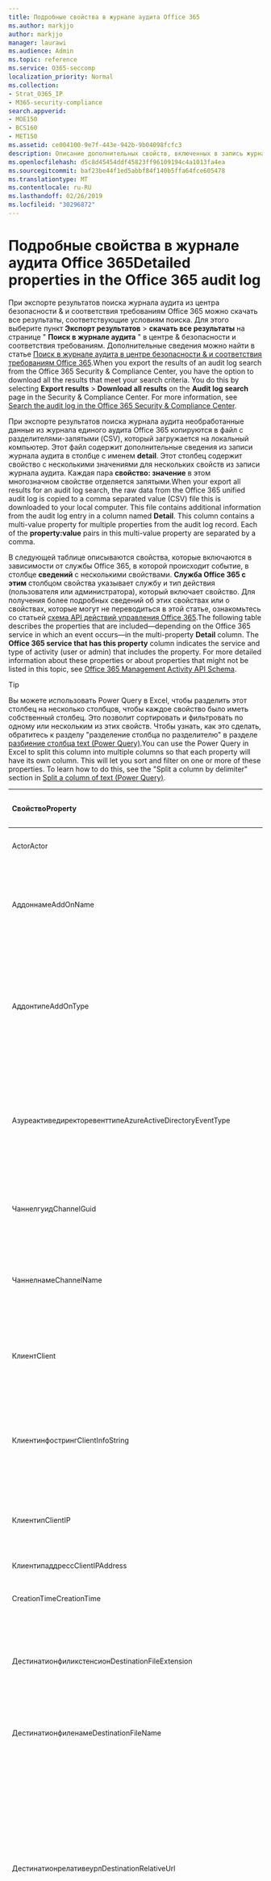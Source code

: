 ```yaml
---
title: Подробные свойства в журнале аудита Office 365
ms.author: markjjo
author: markjjo
manager: laurawi
ms.audience: Admin
ms.topic: reference
ms.service: O365-seccomp
localization_priority: Normal
ms.collection:
- Strat_O365_IP
- M365-security-compliance
search.appverid:
- MOE150
- BCS160
- MET150
ms.assetid: ce004100-9e7f-443e-942b-9b04098fcfc3
description: Описание дополнительных свойств, включенных в запись журнала аудита Office 365.
ms.openlocfilehash: d5c8d45454ddf45823ff96109194c4a1013fa4ea
ms.sourcegitcommit: baf23be44f1ed5abbf84f140b5ffa64fce605478
ms.translationtype: MT
ms.contentlocale: ru-RU
ms.lasthandoff: 02/26/2019
ms.locfileid: "30296872"
---
```

# <a name="detailed-properties-in-the-office-365-audit-log"></a><span data-ttu-id="ae679-103">Подробные свойства в журнале аудита Office 365</span><span class="sxs-lookup"><span data-stu-id="ae679-103">Detailed properties in the Office 365 audit log</span></span>

<span data-ttu-id="ae679-p101">При экспорте результатов поиска журнала аудита из центра безопасности &amp; и соответствия требованиям Office 365 можно скачать все результаты, соответствующие условиям поиска. Для этого выберите пункт **Экспорт результатов** \> **скачать все результаты** на странице " **Поиск в журнале аудита** " в центре &amp; безопасности и соответствия требованиям. Дополнительные сведения можно найти в статье [Поиск в журнале аудита в центре безопасности &amp; и соответствия требованиям Office 365](search-the-audit-log-in-security-and-compliance.md).</span><span class="sxs-lookup"><span data-stu-id="ae679-p101">When you export the results of an audit log search from the Office 365 Security &amp; Compliance Center, you have the option to download all the results that meet your search criteria. You do this by selecting **Export results** \> **Download all results** on the **Audit log search** page in the Security &amp; Compliance Center. For more information, see [Search the audit log in the Office 365 Security &amp; Compliance Center](search-the-audit-log-in-security-and-compliance.md).</span></span>
  
 <span data-ttu-id="ae679-p102">При экспорте результатов поиска журнала аудита необработанные данные из журнала единого аудита Office 365 копируются в файл с разделителями-запятыми (CSV), который загружается на локальный компьютер. Этот файл содержит дополнительные сведения из записи журнала аудита в столбце с именем **detail**. Этот столбец содержит свойство с несколькими значениями для нескольких свойств из записи журнала аудита. Каждая пара **свойство: значение** в этом многозначном свойстве отделяется запятыми.</span><span class="sxs-lookup"><span data-stu-id="ae679-p102">When your export all results for an audit log search, the raw data from the Office 365 unified audit log is copied to a comma separated value (CSV) file this is downloaded to your local computer. This file contains additional information from the audit log entry in a column named **Detail**. This column contains a multi-value property for multiple properties from the audit log record. Each of the **property:value** pairs in this multi-value property are separated by a comma.</span></span> 
  
<span data-ttu-id="ae679-p103">В следующей таблице описываются свойства, которые включаются в зависимости от службы Office 365, в которой происходит событие, в столбце **сведений** с несколькими свойствами. **Служба Office 365 с этим** столбцом свойства указывает службу и тип действия (пользователя или администратора), который включает свойство. Для получения более подробных сведений об этих свойствах или о свойствах, которые могут не переводиться в этой статье, ознакомьтесь со статьей [схема API действий управления Office 365](https://go.microsoft.com/fwlink/p/?LinkId=717993).</span><span class="sxs-lookup"><span data-stu-id="ae679-p103">The following table describes the properties that are included—depending on the Office 365 service in which an event occurs—in the multi-property **Detail** column. The **Office 365 service that has this property** column indicates the service and type of activity (user or admin) that includes the property. For more detailed information about these properties or about properties that might not be listed in this topic, see [Office 365 Management Activity API Schema](https://go.microsoft.com/fwlink/p/?LinkId=717993).</span></span>
  
> [!TIP]
> <span data-ttu-id="ae679-p104">Вы можете использовать Power Query в Excel, чтобы разделить этот столбец на несколько столбцов, чтобы каждое свойство было иметь собственный столбец. Это позволит сортировать и фильтровать по одному или нескольким из этих свойств. Чтобы узнать, как это сделать, обратитесь к разделу "разделение столбца по разделителю" в разделе [разбиение столбца text (Power Query)](https://support.office.com/article/5282d425-6dd0-46ca-95bf-8e0da9539662).</span><span class="sxs-lookup"><span data-stu-id="ae679-p104">You can use the Power Query in Excel to split this column into multiple columns so that each property will have its own column. This will let you sort and filter on one or more of these properties. To learn how to do this, see the "Split a column by delimiter" section in [Split a column of text (Power Query)](https://support.office.com/article/5282d425-6dd0-46ca-95bf-8e0da9539662).</span></span> 
  
|<span data-ttu-id="ae679-117">**Свойство**</span><span class="sxs-lookup"><span data-stu-id="ae679-117">**Property**</span></span>|<span data-ttu-id="ae679-118">**Описание**</span><span class="sxs-lookup"><span data-stu-id="ae679-118">**Description**</span></span>|<span data-ttu-id="ae679-119">**Служба Office 365 с этим свойством**</span><span class="sxs-lookup"><span data-stu-id="ae679-119">**Office 365 service that has this property**</span></span>|
|:-----|:-----|:-----|
|<span data-ttu-id="ae679-120">Actor</span><span class="sxs-lookup"><span data-stu-id="ae679-120">Actor</span></span>  <br/> |<span data-ttu-id="ae679-121">Учетная запись пользователя или службы, которая выполнила действие.</span><span class="sxs-lookup"><span data-stu-id="ae679-121">The user or service account that performed the action.</span></span> |<span data-ttu-id="ae679-122">Azure Active Directory</span><span class="sxs-lookup"><span data-stu-id="ae679-122">Azure Active Directory</span></span>  <br/> |
|<span data-ttu-id="ae679-123">Аддоннаме</span><span class="sxs-lookup"><span data-stu-id="ae679-123">AddOnName</span></span>  <br/> |<span data-ttu-id="ae679-p105">Имя надстройки, которая была добавлена, удалена или обновлена в команде. Тип надстроек в Microsoft Teams — это Bot, соединитель или вкладка.</span><span class="sxs-lookup"><span data-stu-id="ae679-p105">The name of an add-on that was added, removed, or updated in a team. The type of add-ons in Microsoft Teams are a bot, a connector, or a tab.</span></span>  <br/> |<span data-ttu-id="ae679-126">Microsoft Teams</span><span class="sxs-lookup"><span data-stu-id="ae679-126">Microsoft Teams</span></span>  <br/> |
|<span data-ttu-id="ae679-127">Аддонтипе</span><span class="sxs-lookup"><span data-stu-id="ae679-127">AddOnType</span></span>  <br/> |<span data-ttu-id="ae679-p106">Тип надстройки, которая была добавлена, удалена или обновлена в команде. Следующие значения указывают тип надстройки.</span><span class="sxs-lookup"><span data-stu-id="ae679-p106">The type of an add-on that was added, removed, or updated in a team. The following values indicate the type of add-on.  </span></span><br/> <span data-ttu-id="ae679-130">**1** — указывает на Bot.</span><span class="sxs-lookup"><span data-stu-id="ae679-130">**1** - Indicates a bot.</span></span><br/> <span data-ttu-id="ae679-131">**2** — указывает на соединитель.</span><span class="sxs-lookup"><span data-stu-id="ae679-131">**2** - Indicates a connector.</span></span><br/> <span data-ttu-id="ae679-132">**3** — указывает на вкладку.</span><span class="sxs-lookup"><span data-stu-id="ae679-132">**3** - Indicates a tab.</span></span> |<span data-ttu-id="ae679-133">Microsoft Teams</span><span class="sxs-lookup"><span data-stu-id="ae679-133">Microsoft Teams</span></span>  <br/> |
|<span data-ttu-id="ae679-134">Азуреактиведиректоревенттипе</span><span class="sxs-lookup"><span data-stu-id="ae679-134">AzureActiveDirectoryEventType</span></span>  <br/> |<span data-ttu-id="ae679-p107">Тип события Azure Active Directory. Следующие значения указывают тип события.</span><span class="sxs-lookup"><span data-stu-id="ae679-p107">The type of Azure Active Directory event. The following values indicate the type of event.  </span></span><br/> <span data-ttu-id="ae679-137">**0** — указывает на событие входа в учетную запись.</span><span class="sxs-lookup"><span data-stu-id="ae679-137">**0** - Indicates an account login event.</span></span><br/> <span data-ttu-id="ae679-138">**1** — указывает на событие безопасности приложения Azure.</span><span class="sxs-lookup"><span data-stu-id="ae679-138">**1** - Indicates an Azure application security event.</span></span> |<span data-ttu-id="ae679-139">Azure Active Directory</span><span class="sxs-lookup"><span data-stu-id="ae679-139">Azure Active Directory</span></span>  <br/> |
|<span data-ttu-id="ae679-140">Чаннелгуид</span><span class="sxs-lookup"><span data-stu-id="ae679-140">ChannelGuid</span></span>  <br/> |<span data-ttu-id="ae679-p108">Идентификатор канала Microsoft Teams. Команда, в которой находится канал, определена свойствами **теамнаме** и **теамгуид** .</span><span class="sxs-lookup"><span data-stu-id="ae679-p108">The ID of a Microsoft Teams channel. The team that the channel is located in is identified by the **TeamName** and **TeamGuid** properties.  </span></span><br/> |<span data-ttu-id="ae679-143">Microsoft Teams</span><span class="sxs-lookup"><span data-stu-id="ae679-143">Microsoft Teams</span></span>  <br/> |
|<span data-ttu-id="ae679-144">Чаннелнаме</span><span class="sxs-lookup"><span data-stu-id="ae679-144">ChannelName</span></span>  <br/> |<span data-ttu-id="ae679-p109">Имя канала Microsoft Teams. Команда, в которой находится канал, определена свойствами **теамнаме** и **теамгуид** .</span><span class="sxs-lookup"><span data-stu-id="ae679-p109">The name of a Microsoft Teams channel. The team that the channel is located in is identified by the **TeamName** and **TeamGuid** properties.  </span></span><br/> |<span data-ttu-id="ae679-147">Microsoft Teams</span><span class="sxs-lookup"><span data-stu-id="ae679-147">Microsoft Teams</span></span>  <br/> |
|<span data-ttu-id="ae679-148">Клиент</span><span class="sxs-lookup"><span data-stu-id="ae679-148">Client</span></span>  <br/> |<span data-ttu-id="ae679-149">Клиентское устройство, ОС устройства и браузер устройства, используемый для события входа (например, Nokia Lumia 920; Windows Phone 8; IE Mobile 11).</span><span class="sxs-lookup"><span data-stu-id="ae679-149">The client device, the device OS, and the device browser used for the login event (for example, Nokia Lumia 920; Windows Phone 8; IE Mobile 11).</span></span>  <br/> |<span data-ttu-id="ae679-150">Azure Active Directory</span><span class="sxs-lookup"><span data-stu-id="ae679-150">Azure Active Directory</span></span>  <br/> |
|<span data-ttu-id="ae679-151">Клиентинфостринг</span><span class="sxs-lookup"><span data-stu-id="ae679-151">ClientInfoString</span></span>  <br/> |<span data-ttu-id="ae679-152">Сведения о почтовом клиенте, который использовался для выполнения операции (например, версия браузера, версия Outlook и сведения о мобильном устройстве)</span><span class="sxs-lookup"><span data-stu-id="ae679-152">Information about the email client that was used to perform the operation, such as a browser version, Outlook version, and mobile device information</span></span>  <br/> |<span data-ttu-id="ae679-153">Exchange (действие почтового ящика)</span><span class="sxs-lookup"><span data-stu-id="ae679-153">Exchange (mailbox activity)</span></span>  <br/> |
|<span data-ttu-id="ae679-154">Клиентип</span><span class="sxs-lookup"><span data-stu-id="ae679-154">ClientIP</span></span>  <br/> |<span data-ttu-id="ae679-p110">IP-адрес устройства, которое использовалось при регистрации действия. IP-адрес отображается в формате адреса IPv4 или IPv6.</span><span class="sxs-lookup"><span data-stu-id="ae679-p110">The IP address of the device that was used when the activity was logged. The IP address is displayed in either an IPv4 or IPv6 address format.</span></span>  <br/> |<span data-ttu-id="ae679-157">Exchange и Azure Active Directory</span><span class="sxs-lookup"><span data-stu-id="ae679-157">Exchange and Azure Active Directory</span></span>  <br/> |
|<span data-ttu-id="ae679-158">Клиентипаддресс</span><span class="sxs-lookup"><span data-stu-id="ae679-158">ClientIPAddress</span></span>  <br/> |<span data-ttu-id="ae679-159">То же, что и Клиентип.</span><span class="sxs-lookup"><span data-stu-id="ae679-159">Same as ClientIP.</span></span>  <br/> |<span data-ttu-id="ae679-160">SharePoint;</span><span class="sxs-lookup"><span data-stu-id="ae679-160">SharePoint</span></span>  <br/> |
|<span data-ttu-id="ae679-161">CreationTime</span><span class="sxs-lookup"><span data-stu-id="ae679-161">CreationTime</span></span>  <br/> |<span data-ttu-id="ae679-162">Дата и время, когда пользователь выполнил действие, в формате UTC.</span><span class="sxs-lookup"><span data-stu-id="ae679-162">The date and time in Coordinated Universal Time (UTC) when the user performed the activity.</span></span>  <br/> |<span data-ttu-id="ae679-163">Все</span><span class="sxs-lookup"><span data-stu-id="ae679-163">All</span></span>  <br/> |
|<span data-ttu-id="ae679-164">Дестинатионфиликстенсион</span><span class="sxs-lookup"><span data-stu-id="ae679-164">DestinationFileExtension</span></span>  <br/> |<span data-ttu-id="ae679-p111">Расширение файла, который копируется или перемещается. Это свойство отображается только для действий пользователя Филекопиед и Филемовед.</span><span class="sxs-lookup"><span data-stu-id="ae679-p111">The file extension of a file that is copied or moved. This property is displayed only for the FileCopied and FileMoved user activities.</span></span>  <br/> |<span data-ttu-id="ae679-167">SharePoint;</span><span class="sxs-lookup"><span data-stu-id="ae679-167">SharePoint</span></span>  <br/> |
|<span data-ttu-id="ae679-168">Дестинатионфиленаме</span><span class="sxs-lookup"><span data-stu-id="ae679-168">DestinationFileName</span></span>  <br/> |<span data-ttu-id="ae679-p112">Имя файла копируется или перемещается. Это свойство отображается только для действий Филекопиед и Филемовед.</span><span class="sxs-lookup"><span data-stu-id="ae679-p112">The name of the file is copied or moved. This property is displayed only for the FileCopied and FileMoved actions.</span></span>  <br/> |<span data-ttu-id="ae679-171">SharePoint;</span><span class="sxs-lookup"><span data-stu-id="ae679-171">SharePoint</span></span>  <br/> |
|<span data-ttu-id="ae679-172">Дестинатионрелативеурл</span><span class="sxs-lookup"><span data-stu-id="ae679-172">DestinationRelativeUrl</span></span>  <br/> |<span data-ttu-id="ae679-p113">URL-адрес папки назначения, в которую копируется или перемещается файл. Сочетание значений для свойств **SiteUrl**, **дестинатионрелативеурл**и **Дестинатионфиленаме** совпадает со значением свойства **ObjectID** , которое представляет собой полный путь к файлу, который был скопирован. Это свойство отображается только для действий пользователя Филекопиед и Филемовед.</span><span class="sxs-lookup"><span data-stu-id="ae679-p113">The URL of the destination folder where a file is copied or moved. The combination of the values for the **SiteURL**, the **DestinationRelativeURL**, and the **DestinationFileName** properties is the same as the value for the **ObjectID** property, which is the full path name for the file that was copied. This property is displayed only for the FileCopied and FileMoved user activities.  </span></span><br/> |<span data-ttu-id="ae679-176">SharePoint;</span><span class="sxs-lookup"><span data-stu-id="ae679-176">SharePoint</span></span>  <br/> |
|<span data-ttu-id="ae679-177">EventSource</span><span class="sxs-lookup"><span data-stu-id="ae679-177">EventSource</span></span>  <br/> |<span data-ttu-id="ae679-p114">Указывает, что в SharePoint возникло событие. Возможные значения: **SharePoint** и **ObjectModel**.</span><span class="sxs-lookup"><span data-stu-id="ae679-p114">Identifies that an event occurred in SharePoint. Possible values are **SharePoint** and **ObjectModel**.  </span></span><br/> |<span data-ttu-id="ae679-180">SharePoint;</span><span class="sxs-lookup"><span data-stu-id="ae679-180">SharePoint</span></span>  <br/> |
|<span data-ttu-id="ae679-181">ExternalAccess</span><span class="sxs-lookup"><span data-stu-id="ae679-181">ExternalAccess</span></span>  <br/> |<span data-ttu-id="ae679-p115">Для действий администратора Exchange указывает, был ли командлет запущен пользователем в Организации, сотрудником центра обработки данных Майкрософт или учетной записью службы центра обработки данных или полномочным администратором. Значение **false** указывает на то, что командлет был запущен пользователем в Организации. Значение **true** указывает, что командлет был запущен персоналом центра обработки данных, учетной записью службы центра обработки данных или полномочным администратором.</span><span class="sxs-lookup"><span data-stu-id="ae679-p115">For Exchange admin activity, specifies whether the cmdlet was run by a user in your organization, by Microsoft datacenter personnel or a datacenter service account, or by a delegated administrator. The value **False** indicates that the cmdlet was run by someone in your organization. The value **True** indicates that the cmdlet was run by datacenter personnel, a datacenter service account, or a delegated administrator.  </span></span><br/> <span data-ttu-id="ae679-185">Для действия почтовых ящиков Exchange указывает, был ли доступ к почтовому ящику пользователю за пресроком вашей организации.</span><span class="sxs-lookup"><span data-stu-id="ae679-185">For Exchange mailbox activity, specifies whether a mailbox was accessed by a user outside your organization.</span></span>  <br/> |<span data-ttu-id="ae679-186">Exchange</span><span class="sxs-lookup"><span data-stu-id="ae679-186">Exchange</span></span>  <br/> |
|<span data-ttu-id="ae679-187">Екстендедпропертиес</span><span class="sxs-lookup"><span data-stu-id="ae679-187">ExtendedProperties</span></span>  <br/> |<span data-ttu-id="ae679-188">Расширенные свойства для события Azure Active Directory.</span><span class="sxs-lookup"><span data-stu-id="ae679-188">The extended properties for an the Azure Active Directory event.</span></span>  <br/> |<span data-ttu-id="ae679-189">Azure Active Directory</span><span class="sxs-lookup"><span data-stu-id="ae679-189">Azure Active Directory</span></span>  <br/> |
|<span data-ttu-id="ae679-190">ID</span><span class="sxs-lookup"><span data-stu-id="ae679-190">ID</span></span>  <br/> |<span data-ttu-id="ae679-p116">Идентификатор записи отчета. ИДЕНТИФИКАТОР уникально идентифицирует запись отчета.</span><span class="sxs-lookup"><span data-stu-id="ae679-p116">The ID of the report entry. The ID uniquely identifies the report entry.</span></span>  <br/> |<span data-ttu-id="ae679-193">Все</span><span class="sxs-lookup"><span data-stu-id="ae679-193">All</span></span>  <br/> |
|<span data-ttu-id="ae679-194">Интерналлогонтипе</span><span class="sxs-lookup"><span data-stu-id="ae679-194">InternalLogonType</span></span>  <br/> |<span data-ttu-id="ae679-195">ЗаРезервировано для внутреннего использования.</span><span class="sxs-lookup"><span data-stu-id="ae679-195">Reserved for internal use.</span></span>  <br/> |<span data-ttu-id="ae679-196">Exchange (действие почтового ящика)</span><span class="sxs-lookup"><span data-stu-id="ae679-196">Exchange (mailbox activity)</span></span>  <br/> |
|<span data-ttu-id="ae679-197">ItemType</span><span class="sxs-lookup"><span data-stu-id="ae679-197">ItemType</span></span>  <br/> |<span data-ttu-id="ae679-p117">Тип объекта, к которому осуществлялся доступ или который был изменен. Возможные значения: **файл**, **Папка**, **веб**, **сайт**, **клиент**и **DocumentLibrary**.</span><span class="sxs-lookup"><span data-stu-id="ae679-p117">The type of object that was accessed or modified. Possible values include **File**, **Folder**, **Web**, **Site**, **Tenant**, and **DocumentLibrary**.  </span></span><br/> |<span data-ttu-id="ae679-200">SharePoint;</span><span class="sxs-lookup"><span data-stu-id="ae679-200">SharePoint</span></span>  <br/> |
|<span data-ttu-id="ae679-201">Логинстатус</span><span class="sxs-lookup"><span data-stu-id="ae679-201">LoginStatus</span></span>  <br/> |<span data-ttu-id="ae679-202">Определяет ошибки входа в систему, которые могут быть выполнены.</span><span class="sxs-lookup"><span data-stu-id="ae679-202">Identifies login failures that might have occurred.</span></span>  <br/> |<span data-ttu-id="ae679-203">Azure Active Directory</span><span class="sxs-lookup"><span data-stu-id="ae679-203">Azure Active Directory</span></span>  <br/> |
|<span data-ttu-id="ae679-204">LogonType</span><span class="sxs-lookup"><span data-stu-id="ae679-204">LogonType</span></span>  <br/> |<span data-ttu-id="ae679-p118">Тип доступа к почтовому ящику. Следующие значения указывают тип пользователя, получившего доступ к почтовому ящику.</span><span class="sxs-lookup"><span data-stu-id="ae679-p118">The type of mailbox access. The following values indicate the type of user who accessed the mailbox.  </span></span><br/><br/> <span data-ttu-id="ae679-207">**0** — указывает на владельца почтового ящика.</span><span class="sxs-lookup"><span data-stu-id="ae679-207">**0** - Indicates a mailbox owner.</span></span><br/> <span data-ttu-id="ae679-208">**1** — указывает на администратора.</span><span class="sxs-lookup"><span data-stu-id="ae679-208">**1** - Indicates an administrator.</span></span><br/> <span data-ttu-id="ae679-209">**2** — указывает на делегат.</span><span class="sxs-lookup"><span data-stu-id="ae679-209">**2** - Indicates a delegate.</span></span> <br/><span data-ttu-id="ae679-210">**3** — указывает транспортную службу в центре обработки данных Майкрософт.</span><span class="sxs-lookup"><span data-stu-id="ae679-210">**3** - Indicates the transport service in the Microsoft datacenter.</span></span><br/> <span data-ttu-id="ae679-211">**4** — указывает учетную запись службы в центре обработки данных Майкрософт.</span><span class="sxs-lookup"><span data-stu-id="ae679-211">**4** - Indicates a   service account in the Microsoft datacenter.</span></span> <br/><span data-ttu-id="ae679-212">**6** указывает на делегированного администратора.</span><span class="sxs-lookup"><span data-stu-id="ae679-212">**6** - Indicates a delegated administrator.</span></span> |<span data-ttu-id="ae679-213">Exchange (действие почтового ящика)</span><span class="sxs-lookup"><span data-stu-id="ae679-213">Exchange (mailbox activity)</span></span>  <br/> |
|<span data-ttu-id="ae679-214">MailboxGuid</span><span class="sxs-lookup"><span data-stu-id="ae679-214">MailboxGuid</span></span>  <br/> |<span data-ttu-id="ae679-215">GUID почтового ящика Exchange, к которому осуществлялся доступ.</span><span class="sxs-lookup"><span data-stu-id="ae679-215">The Exchange GUID of the mailbox that was accessed.</span></span>  <br/> |<span data-ttu-id="ae679-216">Exchange (действие почтового ящика)</span><span class="sxs-lookup"><span data-stu-id="ae679-216">Exchange (mailbox activity)</span></span>  <br/> |
|<span data-ttu-id="ae679-217">Маилбоксовнерупн</span><span class="sxs-lookup"><span data-stu-id="ae679-217">MailboxOwnerUPN</span></span>  <br/> |<span data-ttu-id="ae679-218">Адрес электронной почты пользователя, который владеет почтовым ящиком, к которому осуществлялся доступ.</span><span class="sxs-lookup"><span data-stu-id="ae679-218">The email address of the person who owns the mailbox that was accessed.</span></span>  <br/> |<span data-ttu-id="ae679-219">Exchange (действие почтового ящика)</span><span class="sxs-lookup"><span data-stu-id="ae679-219">Exchange (mailbox activity)</span></span>  <br/> |
|<span data-ttu-id="ae679-220">Участники</span><span class="sxs-lookup"><span data-stu-id="ae679-220">Members</span></span>  <br/> |<span data-ttu-id="ae679-p119">Список пользователей, которые были добавлены в команду или удалены из нее. Следующие значения указывают тип роли, назначенный пользователю.</span><span class="sxs-lookup"><span data-stu-id="ae679-p119">Lists the users that have been added or removed from a team. The following values indicate the Role type assigned to the user.  </span></span><br/><br/> <span data-ttu-id="ae679-223">**1** — указывает на роль владельца.</span><span class="sxs-lookup"><span data-stu-id="ae679-223">**1** - Indicates  the Owner role.</span></span><br/> <span data-ttu-id="ae679-224">**2** — роль участника.</span><span class="sxs-lookup"><span data-stu-id="ae679-224">**2** - Indicates the Member role.</span></span><br/> <span data-ttu-id="ae679-225">**3** — указывает роль гостя.</span><span class="sxs-lookup"><span data-stu-id="ae679-225">**3** - Indicates the Guest role.</span></span> <br/><br/><span data-ttu-id="ae679-226">Свойство Members также включает имя Организации и адрес электронной почты участника.</span><span class="sxs-lookup"><span data-stu-id="ae679-226">The Members property also includes the name of your organization, and the member's email address.</span></span>  <br/> |<span data-ttu-id="ae679-227">Microsoft Teams</span><span class="sxs-lookup"><span data-stu-id="ae679-227">Microsoft Teams</span></span>  <br/> |
|<span data-ttu-id="ae679-228">ModifiedProperties (имя, NewValue, OldValue)</span><span class="sxs-lookup"><span data-stu-id="ae679-228">ModifiedProperties (Name, NewValue, OldValue)</span></span>  <br/> |<span data-ttu-id="ae679-p120">Свойство включается для событий администратора, например для добавления пользователя в качестве члена сайта или группы администраторов семейства веб-сайтов. Свойство включает имя измененного свойства (например, "Группа администраторов сайта") нового значения свойства Modified (например, пользователя, добавленного в качестве администратора сайта, а также предыдущее значение измененного объекта.</span><span class="sxs-lookup"><span data-stu-id="ae679-p120">The property is included for admin events, such as adding a user as a member of a site or a site collection admin group. The property includes the name of the property that was modified (for example, the Site Admin group) the new value of the modified property (such the user who was added as a site admin, and the previous value of the modified object.</span></span>  <br/> |<span data-ttu-id="ae679-231">Все (действия администратора)</span><span class="sxs-lookup"><span data-stu-id="ae679-231">All (admin activity)</span></span>  <br/> |
|<span data-ttu-id="ae679-232">ИД</span><span class="sxs-lookup"><span data-stu-id="ae679-232">ObjectID</span></span>  <br/> |<span data-ttu-id="ae679-233">Для ведения журнала аудита администратора Exchange имя объекта, измененного командлетом.</span><span class="sxs-lookup"><span data-stu-id="ae679-233">For Exchange admin audit logging, the name of the object that was modified by the cmdlet.</span></span>  <br/> <span data-ttu-id="ae679-234">Для действия SharePoint — полный URL-путь к файлу или папке, к которым обращается пользователь.</span><span class="sxs-lookup"><span data-stu-id="ae679-234">For SharePoint activity, the full URL path name of the file or folder accessed by a user.</span></span>  <br/> <span data-ttu-id="ae679-235">Для действия Azure AD введите имя учетной записи пользователя, которая была изменена.</span><span class="sxs-lookup"><span data-stu-id="ae679-235">For Azure AD activity, the name of the user account that was modified.</span></span>  <br/> |<span data-ttu-id="ae679-236">Все</span><span class="sxs-lookup"><span data-stu-id="ae679-236">All</span></span>  <br/> |
|<span data-ttu-id="ae679-237">Operation</span><span class="sxs-lookup"><span data-stu-id="ae679-237">Operation</span></span>  <br/> |<span data-ttu-id="ae679-p121">Имя действия пользователя или администратора. Значение этого свойства соответствует значению, выбранному в раскрывающемся списке " **действия** ". Если выбран параметр **Показать результаты для всех действий** , отчет будет включать записи для всех действий пользователя и администратора для всех служб. Описание операций и действий, регистрируемых в журнале аудита Office 365, приведено на вкладке "действия при **аудите** " в разделе [Поиск в журнале аудита в центре безопасности &amp; и соответствия требованиям Office 365](search-the-audit-log-in-security-and-compliance.md).</span><span class="sxs-lookup"><span data-stu-id="ae679-p121">The name of the user or admin activity. The value of this property corresponds to the value that was selected in the **Activities** drop down list. If **Show results for all activities** was selected, the report will included entries for all user and admin activities for all services. For a description of the operations/activities that are logged in the Office 365 audit log, see the **Audited activities** tab in [Search the audit log in the Office 365 Security &amp; Compliance Center](search-the-audit-log-in-security-and-compliance.md).  </span></span><br/> <span data-ttu-id="ae679-242">Для действий администратора Exchange это свойство определяет имя выполняемого командлета.</span><span class="sxs-lookup"><span data-stu-id="ae679-242">For Exchange admin activity, this property identifies the name of the cmdlet that was run.</span></span>  <br/> |<span data-ttu-id="ae679-243">Все</span><span class="sxs-lookup"><span data-stu-id="ae679-243">All</span></span>  <br/> |
|<span data-ttu-id="ae679-244">Организатионид</span><span class="sxs-lookup"><span data-stu-id="ae679-244">OrganizationID</span></span>  <br/> |<span data-ttu-id="ae679-245">GUID организации Office 365.</span><span class="sxs-lookup"><span data-stu-id="ae679-245">The GUID for your Office 365 organization.</span></span>  <br/> |<span data-ttu-id="ae679-246">Все</span><span class="sxs-lookup"><span data-stu-id="ae679-246">All</span></span>  <br/> |
|<span data-ttu-id="ae679-247">Путь</span><span class="sxs-lookup"><span data-stu-id="ae679-247">Path</span></span>  <br/> |<span data-ttu-id="ae679-p122">Имя папки почтового ящика, в которой находится доступное сообщение. Это свойство также определяет папку, в которую создается или копируется или перемещается сообщение.</span><span class="sxs-lookup"><span data-stu-id="ae679-p122">The name of the mailbox folder where the message that was accessed is located. This property also identifies the folder a where a message is created in or copied/moved to.</span></span>  <br/> |<span data-ttu-id="ae679-250">Exchange (действие почтового ящика)</span><span class="sxs-lookup"><span data-stu-id="ae679-250">Exchange (mailbox activity)</span></span>  <br/> |
|<span data-ttu-id="ae679-251">Параметры</span><span class="sxs-lookup"><span data-stu-id="ae679-251">Parameters</span></span>  <br/> |<span data-ttu-id="ae679-252">Для действий администратора Exchange — имя и значение для всех параметров, которые использовались с командлетом, указанным в свойстве Operation.</span><span class="sxs-lookup"><span data-stu-id="ae679-252">For Exchange admin activity, the name and value for all parameters that were used with the cmdlet that is identified in the Operation property.</span></span>  <br/> |<span data-ttu-id="ae679-253">Exchange (действия администратора)</span><span class="sxs-lookup"><span data-stu-id="ae679-253">Exchange (admin activity)</span></span>  <br/> |
|<span data-ttu-id="ae679-254">RecordType</span><span class="sxs-lookup"><span data-stu-id="ae679-254">RecordType</span></span>  <br/> |<span data-ttu-id="ae679-p123">Тип операции, заданный записью. Следующие значения указывают тип записи.</span><span class="sxs-lookup"><span data-stu-id="ae679-p123">The type of operation indicated by the record. The following values indicate the record type.  </span></span><br/><br/> <span data-ttu-id="ae679-257">**1** — указывает запись из журнала аудита администратора Exchange.</span><span class="sxs-lookup"><span data-stu-id="ae679-257">**1** - Indicates a record from the  Exchange  admin audit log.</span></span> <br/><span data-ttu-id="ae679-258">**2** — указывает запись в журнале аудита почтовых ящиков Exchange для операции, выполняемой с одним элементом почтового ящика.</span><span class="sxs-lookup"><span data-stu-id="ae679-258">**2** - Indicates a record from the  Exchange  mailbox audit log for an operation performed on a singled mailbox item.</span></span> <br/><span data-ttu-id="ae679-p124">**3** — также указывает запись из журнала аудита почтовых ящиков Exchange. Этот тип записи указывает на то, что операция была выполнена над несколькими элементами в исходном почтовом ящике (например, перемещение нескольких элементов в папку "Удаленные" или окончательное удаление нескольких элементов).</span><span class="sxs-lookup"><span data-stu-id="ae679-p124">**3** - Also indicates a record from the  Exchange  mailbox audit log. This record type indicates the operation was performed on multiple items in the source mailbox (such as moving multiple items to the Deleted Items folder or permanently deleting multiple items). </span></span><br/><span data-ttu-id="ae679-261">**4** — указывает на работу администратора сайта в SharePoint, например администратора или пользователя, который назначает разрешения для сайта.</span><span class="sxs-lookup"><span data-stu-id="ae679-261">**4** - Indicates a site admin operation in SharePoint, such as an administrator or user assigning permissions to a site.</span></span> <br/><span data-ttu-id="ae679-262">**6** — обозначает операцию, связанную с файлами или папками в SharePoint, например пользователь, просматривающий или изменяющий файл.</span><span class="sxs-lookup"><span data-stu-id="ae679-262">**6** - Indicates a file or folder-related operation in SharePoint, such as a user viewing or modifying a file.</span></span> <br/><span data-ttu-id="ae679-263">**8** — указывает на административную операцию, выполняемую в Azure Active Directory.</span><span class="sxs-lookup"><span data-stu-id="ae679-263">**8** - Indicates an admin operation performed in Azure Active Directory.</span></span> <br/><span data-ttu-id="ae679-p125">**9** — указывает на события входа в OrgID в Azure Active Directory. Этот тип записи устарел.</span><span class="sxs-lookup"><span data-stu-id="ae679-p125">**9** - Indicates  OrgId logon events in Azure Active Directory. This record type is being deprecated. </span></span><br/><span data-ttu-id="ae679-266">**10** — обозначает события командлетов безопасности, которые были выполнены персоналом Майкрософт в центре обработки данных.</span><span class="sxs-lookup"><span data-stu-id="ae679-266">**10** - Indicates security cmdlet events that were performed by Microsoft personnel in the data center.</span></span> <br/><span data-ttu-id="ae679-267">**11** — события защиты от потери данных (DLP) в SharePoint.</span><span class="sxs-lookup"><span data-stu-id="ae679-267">**11** - Indicates Data loss protection (DLP) events in SharePoint.</span></span><br/> <span data-ttu-id="ae679-268">**12** — обозначает события Sway.</span><span class="sxs-lookup"><span data-stu-id="ae679-268">**12** - Indicates Sway events.</span></span> <br/><span data-ttu-id="ae679-p126">**13** — указывает на события DLP в Exchange, если они настроены с помощью единой политики DLP. События защиты от потери данных, основанные на правилах транспорта Exchange, не поддерживаются.</span><span class="sxs-lookup"><span data-stu-id="ae679-p126">**13** - Indicates DLP events in Exchange, when configured with a unified a DLP policy. DLP events based on Exchange transport rules aren't supported.</span></span><br><span data-ttu-id="ae679-271">**14** — обозначает события общего доступа в SharePoint.</span><span class="sxs-lookup"><span data-stu-id="ae679-271">**14** - Indicates sharing events in SharePoint.</span></span><br/> <span data-ttu-id="ae679-272">**15** — указывает на события входа в службу маркеров безопасности (STS) в Azure Active Directory.</span><span class="sxs-lookup"><span data-stu-id="ae679-272">**15** - Indicates Secure Token Service (STS) logon events in Azure Active Directory.</span></span> <br/><span data-ttu-id="ae679-273">**18** — указывает на &amp; события центра соответствия требованиям безопасности.</span><span class="sxs-lookup"><span data-stu-id="ae679-273">**18** - Indicates Security &amp; Compliance Center events.</span></span> <br/><span data-ttu-id="ae679-274">**20** — указывает на события Power BI.</span><span class="sxs-lookup"><span data-stu-id="ae679-274">**20** - Indicates Power BI events.</span></span> <br/><span data-ttu-id="ae679-275">**21**— обозначает события Dynamics 365.</span><span class="sxs-lookup"><span data-stu-id="ae679-275">**21**- Indicates Dynamics 365 events.</span></span><br/><span data-ttu-id="ae679-276">**22** — обозначает события Yammer.</span><span class="sxs-lookup"><span data-stu-id="ae679-276">**22** - Indicates Yammer events.</span></span> <br/><span data-ttu-id="ae679-277">**23** — обозначает события Skype для бизнеса.</span><span class="sxs-lookup"><span data-stu-id="ae679-277">**23** - Indicates Skype for Business events.</span></span> <br/><span data-ttu-id="ae679-p127">**24** — указывает на события обнаружения электронных данных. Этот тип записей указывает действия, выполненные при выполнении поиска контента и управления делами обнаружения электронных данных &amp; в центре безопасности и соответствия требованиям. Дополнительные сведения приведены в статье Поиск действий eDiscovery в журнале аудита Office 365.</span><span class="sxs-lookup"><span data-stu-id="ae679-p127">**24** - Indicates eDiscovery events. This record type indicates activities that were performed by running content searches and managing eDiscovery cases in the Security &amp; Compliance Center. For more information, see Search for eDiscovery activities in the Office 365 audit log.</span></span><br/><span data-ttu-id="ae679-281">**25, 26 или 27** — обозначает события Microsoft Teams.</span><span class="sxs-lookup"><span data-stu-id="ae679-281">**25, 26, or 27** - Indicates Microsoft Teams events.</span></span> <br/><span data-ttu-id="ae679-282">**28** указывает события фишинга и вредоносных программ из Exchange Online Protection и события Advanced Threat Protection для Office 365.</span><span class="sxs-lookup"><span data-stu-id="ae679-282">**28** - Indicates phishing and malware events from Exchange Online Protection and Office 365 Advanced Threat Protection events.</span></span><br/> <span data-ttu-id="ae679-283">**30** — обозначает события Microsoft Flow.</span><span class="sxs-lookup"><span data-stu-id="ae679-283">**30** - Indicates Microsoft Flow events.</span></span><br/> <span data-ttu-id="ae679-284">**32** — обозначаются события Microsoft Stream.</span><span class="sxs-lookup"><span data-stu-id="ae679-284">**32** - Indicated Microsoft Stream events.</span></span><br/> <span data-ttu-id="ae679-285">**35** — обозначает события Microsoft Project.</span><span class="sxs-lookup"><span data-stu-id="ae679-285">**35** - Indicates Microsoft Project events.</span></span> <br/> <span data-ttu-id="ae679-286">**36** — обозначает события списка SharePoint.</span><span class="sxs-lookup"><span data-stu-id="ae679-286">**36** - Indicates SharePoint list events.</span></span><br/> <span data-ttu-id="ae679-287">**40** — указывает на события, получаемые в результате оповещений о безопасности и соответствии требованиям.</span><span class="sxs-lookup"><span data-stu-id="ae679-287">**40** - Indicates events that results from security and compliance alert signals.</span></span><br/> <span data-ttu-id="ae679-288">**41** — указывает события для безопасных ссылок на события блокировки и переопределения блоков в Office 365 Advanced Threat protection.</span><span class="sxs-lookup"><span data-stu-id="ae679-288">**41** - Indicates safe links time-of-block and block override events in Office 365 Advanced Threat Protection.</span></span><br/><span data-ttu-id="ae679-289">**44** — указывает события аналитики рабочего места.</span><span class="sxs-lookup"><span data-stu-id="ae679-289">**44** - Indicates Workplace Analytics events.</span></span> <br/><span data-ttu-id="ae679-290">**45** — указывает события приложения PowerApps.</span><span class="sxs-lookup"><span data-stu-id="ae679-290">**45** - Indicates PowerApps app events.</span></span> <br/> <span data-ttu-id="ae679-291">**47** — обозначает фишинговые события и события вредоносных программ из Office 365 Advanced Threat Protection для файлов в SharePoint, OneDrive и Microsoft Teams.</span><span class="sxs-lookup"><span data-stu-id="ae679-291">**47** - Indicates phishing and malware events from Office 365 Advanced Threat Protection for files in SharePoint, OneDrive, and Microsoft Teams.</span></span> |<span data-ttu-id="ae679-292">Все</span><span class="sxs-lookup"><span data-stu-id="ae679-292">All</span></span>  <br/> |
|<span data-ttu-id="ae679-293">ResultStatus</span><span class="sxs-lookup"><span data-stu-id="ae679-293">ResultStatus</span></span>  <br/> |<span data-ttu-id="ae679-294">Указывает, было ли действие (указанное в свойстве **Operation** ) успешным или нет.</span><span class="sxs-lookup"><span data-stu-id="ae679-294">Indicates whether the action (specified in the **Operation** property) was successful or not.</span></span>  <br/> <span data-ttu-id="ae679-295">Для действий администратора Exchange значение имеет значение **true** (успешно) или **false** (неудачно).</span><span class="sxs-lookup"><span data-stu-id="ae679-295">For Exchange admin activity, the value is either **True** (successful) or **False** (failed).</span></span>  <br/> |<span data-ttu-id="ae679-296">Все</span><span class="sxs-lookup"><span data-stu-id="ae679-296">All</span></span>  <br/>|
|<span data-ttu-id="ae679-297">Секуритикомплианцецентеревенттипе</span><span class="sxs-lookup"><span data-stu-id="ae679-297">SecurityComplianceCenterEventType</span></span>  <br/> |<span data-ttu-id="ae679-p128">Указывает, что действие было событием &amp; центра обеспечения безопасности. Все действия &amp; центра соответствия требованиям безопасности имеют значение **0** для этого свойства.</span><span class="sxs-lookup"><span data-stu-id="ae679-p128">Indicates that the activity was a Security &amp; Compliance Center event. All Security &amp; Compliance Center activities will have a value of **0** for this property.  </span></span><br/> |<span data-ttu-id="ae679-300">Центр безопасности и соответствия требованиям Office 365</span><span class="sxs-lookup"><span data-stu-id="ae679-300">Office 365 Security &amp; Compliance Center</span></span>  <br/> |
|<span data-ttu-id="ae679-301">Шарингтипе</span><span class="sxs-lookup"><span data-stu-id="ae679-301">SharingType</span></span>  <br/> |<span data-ttu-id="ae679-p129">Тип разрешений общего доступа, назначенный пользователю, к которому предоставлен общий доступ к ресурсу. Этот пользователь определен в свойстве **усершаредвис** .</span><span class="sxs-lookup"><span data-stu-id="ae679-p129">The type of sharing permissions that was assigned to the user that the resource was shared with. This user is identified in the **UserSharedWith** property.  </span></span><br/> |<span data-ttu-id="ae679-304">SharePoint;</span><span class="sxs-lookup"><span data-stu-id="ae679-304">SharePoint</span></span>  <br/> |
|<span data-ttu-id="ae679-305">Сайт</span><span class="sxs-lookup"><span data-stu-id="ae679-305">Site</span></span>  <br/> |<span data-ttu-id="ae679-306">GUID сайта, на котором расположен файл или папка, к которым обращается пользователь.</span><span class="sxs-lookup"><span data-stu-id="ae679-306">The GUID of the site where the file or folder accessed by the user is located.</span></span>  <br/> |<span data-ttu-id="ae679-307">SharePoint;</span><span class="sxs-lookup"><span data-stu-id="ae679-307">SharePoint</span></span>  <br/> |
|<span data-ttu-id="ae679-308">SiteUrl</span><span class="sxs-lookup"><span data-stu-id="ae679-308">SiteUrl</span></span>  <br/> |<span data-ttu-id="ae679-309">URL-адрес сайта, на котором расположен файл или папка, к которым обращается пользователь.</span><span class="sxs-lookup"><span data-stu-id="ae679-309">The URL of the site where the file or folder accessed by the user is located.</span></span>  <br/> |<span data-ttu-id="ae679-310">SharePoint;</span><span class="sxs-lookup"><span data-stu-id="ae679-310">SharePoint</span></span>  <br/> |
|<span data-ttu-id="ae679-311">Саурцефиликстенсион</span><span class="sxs-lookup"><span data-stu-id="ae679-311">SourceFileExtension</span></span>  <br/> |<span data-ttu-id="ae679-p130">Расширение файла, к которому пользователь обращался. Это свойство не задано, если объект, к которому осуществлялся доступ, является папкой.</span><span class="sxs-lookup"><span data-stu-id="ae679-p130">The file extension of the file that was accessed by the user. This property is blank if the object that was accessed is a folder.</span></span>  <br/> |<span data-ttu-id="ae679-314">SharePoint;</span><span class="sxs-lookup"><span data-stu-id="ae679-314">SharePoint</span></span>  <br/> |
|<span data-ttu-id="ae679-315">Саурцефиленаме</span><span class="sxs-lookup"><span data-stu-id="ae679-315">SourceFileName</span></span>  <br/> |<span data-ttu-id="ae679-316">Имя файла или папки, к которым обращается пользователь.</span><span class="sxs-lookup"><span data-stu-id="ae679-316">The name of the file or folder accessed by the user.</span></span>  <br/> |<span data-ttu-id="ae679-317">SharePoint;</span><span class="sxs-lookup"><span data-stu-id="ae679-317">SharePoint</span></span>  <br/> |
|<span data-ttu-id="ae679-318">Саурцерелативеурл</span><span class="sxs-lookup"><span data-stu-id="ae679-318">SourceRelativeUrl</span></span>  <br/> |<span data-ttu-id="ae679-p131">URL-адрес папки, содержащей файл, к которому получает доступ пользователь. Сочетание значений для свойств **SiteUrl**, **саурцерелативеурл**и **Саурцефиленаме** совпадает со значением свойства **ObjectID** , которое представляет собой полный путь к файлу, к которому обращается пользователь.</span><span class="sxs-lookup"><span data-stu-id="ae679-p131">The URL of the folder that contains the file accessed by the user. The combination of the values for the **SiteURL**, the **SourceRelativeURL**, and the **SourceFileName** properties is the same as the value for the **ObjectID** property, which is the full path name for the file accessed by the user.  </span></span><br/> |<span data-ttu-id="ae679-321">SharePoint;</span><span class="sxs-lookup"><span data-stu-id="ae679-321">SharePoint</span></span>  <br/> |
|<span data-ttu-id="ae679-322">Тема</span><span class="sxs-lookup"><span data-stu-id="ae679-322">Subject</span></span>  <br/> |<span data-ttu-id="ae679-323">Строка темы сообщения, к которому осуществлялся доступ.</span><span class="sxs-lookup"><span data-stu-id="ae679-323">The subject line of the message that was accessed.</span></span>  <br/> |<span data-ttu-id="ae679-324">Exchange (действие почтового ящика)</span><span class="sxs-lookup"><span data-stu-id="ae679-324">Exchange (mailbox activity)</span></span>  <br/> |
|<span data-ttu-id="ae679-325">Табтипе</span><span class="sxs-lookup"><span data-stu-id="ae679-325">TabType</span></span>  <br/> | <span data-ttu-id="ae679-p132">Тип добавленных, удаленных или обновленных вкладок в команде. Для этого свойства возможны следующие значения:</span><span class="sxs-lookup"><span data-stu-id="ae679-p132">The type of tab added, removed, or updated in a team. The possible values for this property are:  </span></span><br/><br/> <span data-ttu-id="ae679-328">**Ексцелпин** — вкладка Excel.</span><span class="sxs-lookup"><span data-stu-id="ae679-328">**Excelpin** - An Excel tab.</span></span>  <br/> <span data-ttu-id="ae679-329">**Extension** — все сторонние приложения и приложения сторонних производителей; Например, планировщик, VSTS и формы.</span><span class="sxs-lookup"><span data-stu-id="ae679-329">**Extension** - All first-party and third-party apps; such as Planner, VSTS, and Forms.</span></span>  <br/> <span data-ttu-id="ae679-330">**Заметки** — вкладка OneNote.</span><span class="sxs-lookup"><span data-stu-id="ae679-330">**Notes** - OneNote tab.</span></span>  <br/> <span data-ttu-id="ae679-331">**Пдфпин** — вкладка "PDF".</span><span class="sxs-lookup"><span data-stu-id="ae679-331">**Pdfpin** - A PDF tab.</span></span>  <br/> <span data-ttu-id="ae679-332">**Powerbi** — вкладка powerbi.</span><span class="sxs-lookup"><span data-stu-id="ae679-332">**Powerbi** - A PowerBI tab.</span></span>  <br/> <span data-ttu-id="ae679-333">**Поверпоинтпин** — вкладка PowerPoint.</span><span class="sxs-lookup"><span data-stu-id="ae679-333">**Powerpointpin** - A PowerPoint tab.</span></span>  <br/> <span data-ttu-id="ae679-334">**Шарепоинтфилес** — вкладка SharePoint.</span><span class="sxs-lookup"><span data-stu-id="ae679-334">**Sharepointfiles** - A SharePoint tab.</span></span>  <br/> <span data-ttu-id="ae679-335">Веб- **страница** — вкладка закрепленного веб-сайта.</span><span class="sxs-lookup"><span data-stu-id="ae679-335">**Webpage** - A pinned website tab.</span></span>  <br/> <span data-ttu-id="ae679-336">**Вики-вкладка** — вики-вкладка.</span><span class="sxs-lookup"><span data-stu-id="ae679-336">**Wiki-tab** - A wiki tab.</span></span>  <br/> <span data-ttu-id="ae679-337">**Вордпин** — вкладка Word.</span><span class="sxs-lookup"><span data-stu-id="ae679-337">**Wordpin** - A Word tab.</span></span>  <br/> |<span data-ttu-id="ae679-338">Microsoft Teams</span><span class="sxs-lookup"><span data-stu-id="ae679-338">Microsoft Teams</span></span>  <br/> |
|<span data-ttu-id="ae679-339">Целевой объект</span><span class="sxs-lookup"><span data-stu-id="ae679-339">Target</span></span>  <br/> |<span data-ttu-id="ae679-p133">Пользователь, для которого выполнялось действие (указанное в свойстве **Operation** ). Например, если пользователь-гость добавляется в SharePoint или группу Майкрософт, он будет указан в этом свойстве.</span><span class="sxs-lookup"><span data-stu-id="ae679-p133">The user that the action (identified in the **Operation** property) was performed on. For example, if a guest user is added to SharePoint or a Microsoft Team, that user would be listed in this property.  </span></span><br/> |<span data-ttu-id="ae679-342">Azure Active Directory</span><span class="sxs-lookup"><span data-stu-id="ae679-342">Azure Active Directory</span></span>  <br/> |
|<span data-ttu-id="ae679-343">Теамгуид</span><span class="sxs-lookup"><span data-stu-id="ae679-343">TeamGuid</span></span>  <br/> |<span data-ttu-id="ae679-344">Идентификатор команды в Microsoft Teams.</span><span class="sxs-lookup"><span data-stu-id="ae679-344">The ID of a team in Microsoft Teams.</span></span>  <br/> |<span data-ttu-id="ae679-345">Microsoft Teams</span><span class="sxs-lookup"><span data-stu-id="ae679-345">Microsoft Teams</span></span>  <br/> |
|<span data-ttu-id="ae679-346">Теамнаме</span><span class="sxs-lookup"><span data-stu-id="ae679-346">TeamName</span></span>  <br/> |<span data-ttu-id="ae679-347">Имя команды в Microsoft Teams.</span><span class="sxs-lookup"><span data-stu-id="ae679-347">The name of a team in Microsoft Teams.</span></span>  <br/> |<span data-ttu-id="ae679-348">Microsoft Teams</span><span class="sxs-lookup"><span data-stu-id="ae679-348">Microsoft Teams</span></span>  <br/> |
|<span data-ttu-id="ae679-349">UserAgent</span><span class="sxs-lookup"><span data-stu-id="ae679-349">UserAgent</span></span>  <br/> |<span data-ttu-id="ae679-p134">Сведения о браузере пользователя. Эта информация предоставляется браузером.</span><span class="sxs-lookup"><span data-stu-id="ae679-p134">Information about the user's browser. This information is provided by the browser.</span></span>  <br/> |<span data-ttu-id="ae679-352">SharePoint;</span><span class="sxs-lookup"><span data-stu-id="ae679-352">SharePoint</span></span>  <br/> |
|<span data-ttu-id="ae679-353">UserDomain</span><span class="sxs-lookup"><span data-stu-id="ae679-353">UserDomain</span></span>  <br/> |<span data-ttu-id="ae679-354">Идентификационные данные о клиентской организации пользователя (субъекта), выполнившего действие.</span><span class="sxs-lookup"><span data-stu-id="ae679-354">Identity information about the tenant organization of the user (actor) who performed the action.</span></span>  <br/> |<span data-ttu-id="ae679-355">Azure Active Directory</span><span class="sxs-lookup"><span data-stu-id="ae679-355">Azure Active Directory</span></span>  <br/> |
|<span data-ttu-id="ae679-356">UserID</span><span class="sxs-lookup"><span data-stu-id="ae679-356">UserID</span></span>  <br/> |<span data-ttu-id="ae679-p135">Пользователь, который выполнил действие (указанное в свойстве **Operation** ), которое привело к записи в журнал. Обратите внимание, что записи о действиях, выполняемых системными учетными записями (например, SHAREPOINT\system или NT AUTHORITY\SYSTEM), также включаются в журнал аудита.</span><span class="sxs-lookup"><span data-stu-id="ae679-p135">The user who performed the action (specified in the **Operation** property) that resulted in the record being logged. Note that records for activity performed by system accounts (such as SHAREPOINT\system or NT AUTHORITY\SYSTEM) are also included in the audit log.  </span></span><br/> |<span data-ttu-id="ae679-359">Все</span><span class="sxs-lookup"><span data-stu-id="ae679-359">All</span></span>  <br/> |
|<span data-ttu-id="ae679-360">UserKey</span><span class="sxs-lookup"><span data-stu-id="ae679-360">UserKey</span></span>  <br/> |<span data-ttu-id="ae679-p136">Альтернативный идентификатор пользователя, указанный в свойстве **UserID** . Например, это свойство заполняется уникальным ИДЕНТИФИКАТОРом паспорта (PUID) для событий, выполняемых пользователями в SharePoint. Это свойство также может указывать то же значение, что и свойство **UserID** для событий, происходящих в других службах и событиях, выполняемых системными учетными записями.</span><span class="sxs-lookup"><span data-stu-id="ae679-p136">An alternative ID for the user identified in the **UserID** property. For example, this property is populated with the passport unique ID (PUID) for events performed by users in SharePoint. This property also might specify the same value as the **UserID** property for events occurring in other services and events performed by system accounts.  </span></span><br/> |<span data-ttu-id="ae679-364">Все</span><span class="sxs-lookup"><span data-stu-id="ae679-364">All</span></span>  <br/> |
|<span data-ttu-id="ae679-365">Усершаредвис</span><span class="sxs-lookup"><span data-stu-id="ae679-365">UserSharedWith</span></span>  <br/> |<span data-ttu-id="ae679-p137">Пользователь, с которым был предоставлен общий доступ к ресурсу. Это свойство включается, если для свойства **операции** задано значение **Sharing**. Этот пользователь также отображается в столбце **общий доступ** в отчете.</span><span class="sxs-lookup"><span data-stu-id="ae679-p137">The user that a resource was shared with. This property is included if the value for the **Operation** property is **SharingSet**. This user is also listed in the **Shared with** column in the report.  </span></span><br/> |<span data-ttu-id="ae679-369">SharePoint;</span><span class="sxs-lookup"><span data-stu-id="ae679-369">SharePoint</span></span>  <br/> |
|<span data-ttu-id="ae679-370">Пользовательского</span><span class="sxs-lookup"><span data-stu-id="ae679-370">UserType</span></span>  <br/> |<span data-ttu-id="ae679-p138">Тип пользователя, который выполнил операцию. Следующие значения указывают тип пользователя.</span><span class="sxs-lookup"><span data-stu-id="ae679-p138">The type of user that performed the operation. The following values indicate the user type. </span></span><br/> <br/> <span data-ttu-id="ae679-373">**0** — обычный пользователь.</span><span class="sxs-lookup"><span data-stu-id="ae679-373">**0** - A regular user.</span></span> <br/><span data-ttu-id="ae679-374">**2** — Администратор в организации Office 365.</span><span class="sxs-lookup"><span data-stu-id="ae679-374">**2** - An administrator in your Office 365  organization.</span></span> <br/><span data-ttu-id="ae679-375">**3** — учетная запись администратора центра данных Майкрософт или системы центра обработки данных.</span><span class="sxs-lookup"><span data-stu-id="ae679-375">**3** - A Microsoft datacenter administrator or datacenter system account.</span></span> <br/><span data-ttu-id="ae679-376">**4** — системная учетная запись.</span><span class="sxs-lookup"><span data-stu-id="ae679-376">**4** - A system account.</span></span> <br/><span data-ttu-id="ae679-377">**5** — приложение.</span><span class="sxs-lookup"><span data-stu-id="ae679-377">**5** - An application.</span></span> <br/><span data-ttu-id="ae679-378">**6** — участник службы.</span><span class="sxs-lookup"><span data-stu-id="ae679-378">**6** - A service principal.</span></span><br/><span data-ttu-id="ae679-379">**7** — настраиваемая политика.</span><span class="sxs-lookup"><span data-stu-id="ae679-379">**7** - A custom policy.</span></span><br/><span data-ttu-id="ae679-380">**8** — системная политика.</span><span class="sxs-lookup"><span data-stu-id="ae679-380">**8** - A system policy.</span></span> |<span data-ttu-id="ae679-381">Все</span><span class="sxs-lookup"><span data-stu-id="ae679-381">All</span></span>  <br/> |
|<span data-ttu-id="ae679-382">Версия</span><span class="sxs-lookup"><span data-stu-id="ae679-382">Version</span></span>  <br/> |<span data-ttu-id="ae679-383">Указывает номер версии действия (определяемого свойством **Operation** ), который записывается в журнал.</span><span class="sxs-lookup"><span data-stu-id="ae679-383">Indicates the version number of the activity (identified by the **Operation** property) that's logged.</span></span>  <br/> |<span data-ttu-id="ae679-384">Все</span><span class="sxs-lookup"><span data-stu-id="ae679-384">All</span></span>  <br/> |
|<span data-ttu-id="ae679-385">Рабочая нагрузка</span><span class="sxs-lookup"><span data-stu-id="ae679-385">Workload</span></span>  <br/> |<span data-ttu-id="ae679-p139">Служба Office 365, в которой возникло действие. Для этого свойства возможны следующие значения:</span><span class="sxs-lookup"><span data-stu-id="ae679-p139">The Office 365 service where the activity occurred. The possible values for this property are:  </span></span><br/> <br/><span data-ttu-id="ae679-388">**SharePoint<br/>OneDrive<br/>Exchange<br/>AzureActiveDirectory<br/>датацентерсекурити<br/>соответствие<br/>требованиям<br/>Sway Skype для<br/>бизнеса<br/>секуритикомплианцецентер<br/>PowerBI CRM<br/>Yammer<br/>MicrosoftTeams<br/>среатинтеллиженце<br/>микрософтфлов<br/>микрософтстреам<br/>длпшарепоинтклассификатиондата<br/>Project<br/>PowerApps<br/>на рабочем месте**</span><span class="sxs-lookup"><span data-stu-id="ae679-388">**SharePoint<br/>OneDrive<br/>Exchange<br/>AzureActiveDirectory<br/>DataCenterSecurity<br/>Compliance<br/>Sway<br/>Skype for Business<br/>SecurityComplianceCenter<br/>PowerBI<br/>CRM<br/>Yammer<br/>MicrosoftTeams<br/>ThreatIntelligence<br/>MicrosoftFlow<br/>MicrosoftStream<br/>DlpSharePointClassificationData<br/>Project<br/>PowerApps<br/>Workplace Analytics**</span></span>|<span data-ttu-id="ae679-389">Все</span><span class="sxs-lookup"><span data-stu-id="ae679-389">All</span></span>  <br/> |
||||
   
<span data-ttu-id="ae679-390">Обратите внимание, что описанные выше свойства также отображаются при \*\*\*\* просмотре сведений о конкретном событии.</span><span class="sxs-lookup"><span data-stu-id="ae679-390">Note that the properties described above are also displayed when you click **More information** when viewing the details of a specific event.</span></span> 
  
![Нажмите кнопку Дополнительные сведения, чтобы просмотреть подробные свойства записи события журнала аудита](media/6df582ae-d339-4735-b1a6-80914fb77a08.png)
  

